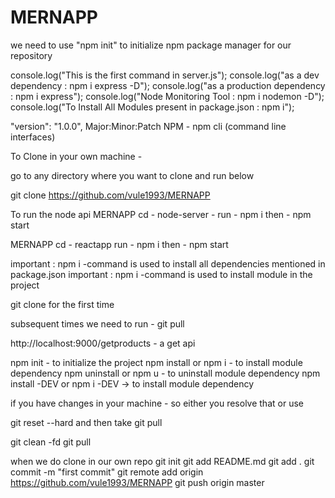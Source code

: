 # MERNAPP
we need to use "npm init" to initialize npm package manager for our repository

console.log("This is the first command in server.js"); console.log("as a dev dependency : npm i express -D"); console.log("as a production dependency : npm i express"); console.log("Node Monitoring Tool : npm i nodemon -D"); console.log("To Install All Modules present in package.json : npm i");

"version": "1.0.0", Major:Minor:Patch NPM - npm cli (command line interfaces)

To Clone in your own machine -

go to any directory where you want to clone and run below

git clone https://github.com/vule1993/MERNAPP

To run the node api MERNAPP cd - node-server - run - npm i then - npm start

MERNAPP cd - reactapp run - npm i then - npm start

important : npm i -command is used to install all dependencies mentioned in package.json important : npm i -command is used to install module in the project

git clone for the first time

subsequent times we need to run - git pull

http://localhost:9000/getproducts - a get api

npm init - to initialize the project npm install or npm i - to install module dependency npm uninstall or npm u - to uninstall module dependency npm install -DEV or npm i -DEV -> to install module dependency

if you have changes in your machine - so either you resolve that or use

git reset --hard and then take git pull

git clean -fd git pull

when we do clone in our own repo git init git add README.md git add . git commit -m "first commit" git remote add origin https://github.com/vule1993/MERNAPP git push origin master
